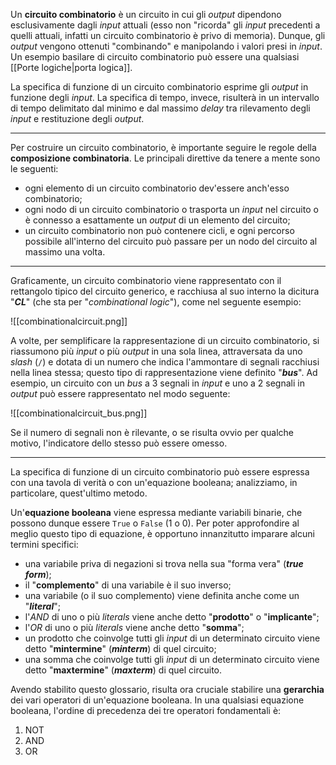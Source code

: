 Un **circuito combinatorio** è un circuito in cui gli *output* dipendono esclusivamente dagli *input* attuali (esso non "ricorda" gli *input* precedenti a quelli attuali, infatti un circuito combinatorio è privo di memoria). Dunque, gli *output* vengono ottenuti "combinando" e manipolando i valori presi in *input*. Un esempio basilare di circuito combinatorio può essere una qualsiasi [[Porte logiche|porta logica]].

La specifica di funzione di un circuito combinatorio esprime gli *output* in funzione degli *input*. La specifica di tempo, invece, risulterà in un intervallo di tempo delimitato dal minimo e dal massimo *delay* tra rilevamento degli *input* e restituzione degli *output*.
___
Per costruire un circuito combinatorio, è importante seguire le regole della **composizione combinatoria**. Le principali direttive da tenere a mente sono le seguenti:
- ogni elemento di un circuito combinatorio dev'essere anch'esso combinatorio;
- ogni nodo di un circuito combinatorio o trasporta un *input* nel circuito o è connesso a esattamente un *output* di un elemento del circuito;
- un circuito combinatorio non può contenere cicli, e ogni percorso possibile all'interno del circuito può passare per un nodo del circuito al massimo una volta.
___
Graficamente, un circuito combinatorio viene rappresentato con il rettangolo tipico del circuito generico, e racchiusa al suo interno la dicitura "***CL***" (che sta per "*combinational logic*"), come nel seguente esempio:

![[combinationalcircuit.png]]

A volte, per semplificare la rappresentazione di un circuito combinatorio, si riassumono più *input* o più *output* in una sola linea, attraversata da uno *slash* (`/`) e dotata di un numero che indica l'ammontare di segnali racchiusi nella linea stessa; questo tipo di rappresentazione viene definito "***bus***". Ad esempio, un circuito con un *bus* a 3 segnali in *input* e uno a 2 segnali in *output* può essere rappresentato nel modo seguente:

![[combinationalcircuit_bus.png]]

Se il numero di segnali non è rilevante, o se risulta ovvio per qualche motivo, l'indicatore dello stesso può essere omesso.
___
La specifica di funzione di un circuito combinatorio può essere espressa con una tavola di verità o con un'equazione booleana; analizziamo, in particolare, quest'ultimo metodo.

Un'**equazione booleana** viene espressa mediante variabili binarie, che possono dunque essere `True` o `False` (1 o 0). Per poter approfondire al meglio questo tipo di equazione, è opportuno innanzitutto imparare alcuni termini specifici:
- una variabile priva di negazioni si trova nella sua "forma vera" (***true form***);
- il "**complemento**" di una variabile è il suo inverso;
- una variabile (o il suo complemento) viene definita anche come un "***literal***";
- l'*AND* di uno o più *literals* viene anche detto "**prodotto**" o "**implicante**";
- l'*OR* di uno o più *literals* viene anche detto "**somma**";
- un prodotto che coinvolge tutti gli *input* di un determinato circuito viene detto "**mintermine**" (***minterm***) di quel circuito;
- una somma che coinvolge tutti gli *input* di un determinato circuito viene detto "**maxtermine**" (***maxterm***) di quel circuito.

Avendo stabilito questo glossario, risulta ora cruciale stabilire una **gerarchia** dei vari operatori di un'equazione booleana. In una qualsiasi equazione booleana, l'ordine di precedenza dei tre operatori fondamentali è:
1. NOT
2. AND
3. OR

